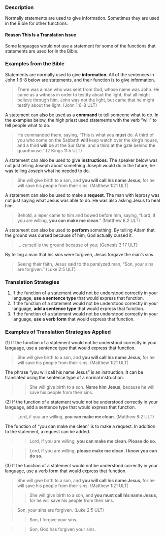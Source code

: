 
### Description

Normally statements are used to give information. Sometimes they are used in the Bible for other functions.

#### Reason This Is a Translation Issue

Some languages would not use a statement for some of the functions that statements are used for in the Bible.

### Examples from the Bible

Statements are normally used to give **information**. All of the sentences in John 1:6-8 below are statements, and their function is to give information.

> There was a man who was sent from God, whose name was John. He came as a witness in order to testify about the light, that all might believe through him. John was not the light, but came that he might testify about the light. (John 1:6-8 ULT)

A statement can also be used as a **command** to tell someone what to do. In the examples below, the high priest used statements with the verb “will” to tell people what to do.

> He commanded them, saying, “This is what you **must** do. A third of you who come on the Sabbath **will** keep watch over the king’s house, and a third **will** be at the Sur Gate, and a third at the gate behind the guardhouse.” (2 Kings 11:5 ULT)

A statement can also be used to give **instructions**. The speaker below was not just telling Joseph about something Joseph would do in the future; he was telling Joseph what he needed to do.

> She will give birth to a son, and **you will call his name Jesus**, for he will save his people from their sins. (Matthew 1:21 ULT)

A statement can also be used to make a **request**. The man with leprosy was not just saying what Jesus was able to do. He was also asking Jesus to heal him.

> Behold, a leper came to him and bowed before him, saying, “Lord, if you are willing, **you can make me clean**.” (Matthew 8:2 ULT)

A statement can also be used to **perform** something. By telling Adam that the ground was cursed because of him, God actually cursed it.

> … cursed is the ground because of you; (Genesis 3:17 ULT)

By telling a man that his sins were forgiven, Jesus forgave the man’s sins.

> Seeing their faith, Jesus said to the paralyzed man, “Son, your sins are forgiven.” (Luke 2:5 ULT)

### Translation Strategies

1. If the function of a statement would not be understood correctly in your language, **use a sentence type** that would express that function.
1. If the function of a statement would not be understood correctly in your language, **add a sentence type** that would express that function.
1. If the function of a statement would not be understood correctly in your language, **use a verb form** that would express that function.

### Examples of Translation Strategies Applied

(1) If the function of a statement would not be understood correctly in your language, use a sentence type that would express that function.

> She will give birth to a son, and **you will call his name Jesus**, for he will save his people from their sins. (Matthew 1:21 ULT)

The phrase “you will call his name Jesus” is an instruction. It can be translated using the sentence type of a normal instruction.

>> She will give birth to a son. **Name him Jesus**, because he will save his people from their sins.

(2) If the function of a statement would not be understood correctly in your language, add a sentence type that would express that function.

> Lord, if you are willing, **you can make me clean**. (Matthew 8:2 ULT)

The function of “you can make me clean” is to make a request. In addition to the statement, a request can be added.

>> Lord, if you are willing, **you can make me clean. Please do so.** 
  
>> Lord, if you are willing, **please make me clean. I know you can do so.** 

(3) If the function of a statement would not be understood correctly in your language, use a verb form that would express that function.

> She will give birth to a son, and **you will call his name Jesus**, for he will save his people from their sins. (Matthew 1:21 ULT)  
>> She will give birth to a son, and **you must call his name Jesus**, for he will save his people from their sins.
  
> Son, your sins are forgiven. (Luke 2:5 ULT)
>> Son, I forgive your sins.
  
>> Son, God has forgiven your sins.


